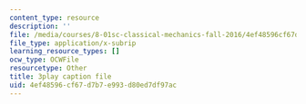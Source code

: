 ```yaml
---
content_type: resource
description: ''
file: /media/courses/8-01sc-classical-mechanics-fall-2016/4ef48596cf67d7b7e993d80ed7df97ac_l_NW5pPXhg4.srt
file_type: application/x-subrip
learning_resource_types: []
ocw_type: OCWFile
resourcetype: Other
title: 3play caption file
uid: 4ef48596-cf67-d7b7-e993-d80ed7df97ac
---
```

